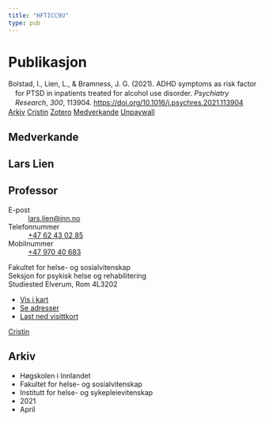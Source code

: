 ```yaml
---
title: "HFTICC9U"
type: pub
---
```

<h1>Publikasjon</h1>
<article id="csl-bib-container-HFTICC9U" class="csl-bib-container">
  <div class="csl-bib-body" style="line-height: 1.35; padding-left: 1em; text-indent:-1em;">
  <div class="csl-entry">Bolstad, I., Lien, L., &amp; Bramness, J. G. (2021). ADHD symptoms as risk factor for PTSD in inpatients treated for alcohol use disorder. <i>Psychiatry Research</i>, <i>300</i>, 113904. <a href="https://doi.org/10.1016/j.psychres.2021.113904">https://doi.org/10.1016/j.psychres.2021.113904</a></div>
</div>
  <div class="csl-bib-buttons">
    <a href="#taxonomy-article-HFTICC9U" class="csl-bib-button">Arkiv</a>
    <a href alt="Cristin URL" class="csl-bib-button">Cristin</a>
    <a href alt="Zotero URL" class="csl-bib-button">Zotero</a>
    <a href="#contributors-article-HFTICC9U" class="csl-bib-button">Medverkande</a>
    <a href="https://doi.org/10.1016/j.psychres.2021.113904" class="csl-bib-button">Unpaywall</a>
  </div>
  <div id="csl-bib-meta-container-HFTICC9U"></div>
</article>
<div id="csl-bib-meta-HFTICC9U" class="csl-bib-meta">
  <article id="contributors-article-HFTICC9U" class="contributors-article">
    <h1>Medverkande</h1>
    <div class="personas">
<div class="vrtx-hinn-person-card">
<div class="photo">
<i class="lar la-user-circle missing-person"></i>
</div>
<div class="info">
<hgroup><h1>Lars Lien</h1>
<h2>Professor</h2>
</hgroup><dl>
<dt>E-post</dt>
<dd>
<a href="mailto:lars.lien@inn.no">lars.lien@inn.no</a>
</dd>
<dt>Telefonnummer</dt>
<dd><a href="tel:+4762430285">
+47 62 43 02 85
</a></dd>
<dt>Mobilnummer</dt>
<dd><a href="tel:+4797040683">
+47 970 40 683
</a></dd>
</dl>
<p>
Fakultet for helse- og sosialvitenskap<br>
Seksjon for psykisk helse og rehabilitering<br>
Studiested Elverum,
Rom 4L3202
</p>
<ul class="vrtx-hinn-links">
<li><a href="https://www.google.com/maps?q=60.88177,11.53669">Vis i kart</a></li>
<li><a href="https://www.inn.no/finn-en-ansatt/lars-lien.html#vrtx-hinn-addresses">Se adresser</a></li>
<li><a href="https://www.inn.no/finn-en-ansatt/lars-lien.html?vrtx=vcf">Last ned visittkort</a></li>
</ul>
</div>
</div>
<a href="https://app.cristin.no/persons/show.jsf?id=14287" alt="Cristin URL" class="personas-cristin">Cristin</a>
</div>
  </article>
  <article id="taxonomy-article-HFTICC9U" class="taxonomy-article">
    <h1>Arkiv</h1>
    <ul>
      <li>Høgskolen i Innlandet</li>
      <li>Fakultet for helse- og sosialvitenskap</li>
      <li>Institutt for helse- og sykepleievitenskap</li>
      <li>2021</li>
      <li>April</li>
    </ul>
  </article>
</div>
